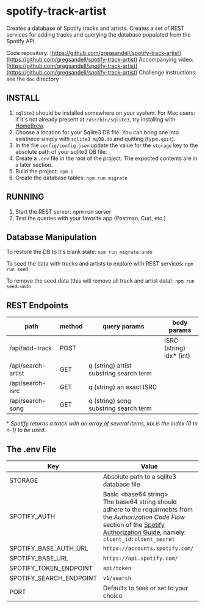 # spotify-track-artist

Creates a database of Spotify tracks and artists.  Creates a set of REST services for adding tracks and querying the database populated from the Spotify API.

Code repository: [https://github.com/gregsandell/spotify-track-artist](https://github.com/gregsandell/spotify-track-artist)
Accompanying video: [https://github.com/gregsandell/spotify-track-artist](https://github.com/gregsandell/spotify-track-artist)
Challenge instructions:  see the `doc` directory

## INSTALL

1. `sqlite3` should be installed somewhere on your system.  For Mac users:  if it's not already present at 
`/usr/bin/sqlite3`, try installing with [HomeBrew](https://formulae.brew.sh/formula/sqlite).
2. Choose a location for your Sqlite3 DB file.  You can bring one into existnece simply with `sqlite3 myDB.db` and quitting (type`.quit`).
3. In the file `config/config.json` update the value for the `storage` key to the absolute path of your sqlite3 DB file.
4. Create a `.env` file in the root of the project.  The expected contents are in a later section.
5. Build the project: `npm i`
6. Create the database tables: `npm run migrate`

## RUNNING

1. Start the REST server:  npm run server
2. Test the queries with your favorite app (Postman, Curl, etc.)

## Database Manipulation

To restore the DB to it's blank state: `npm run migrate:undo`

To seed the data with tracks and artists to explore with REST services:  `npm run seed`

To remove the seed data (this will remove all track and artist data): `npm run seed:undo`

## REST Endpoints

| path | method | query params | body params | 
|------|------- | ------------ | ----------- | 
| /api/add-track | POST | | ISRC (string)<br>idx<strong>*</strong> (int) | 
| /api/search-artist | GET | q (string) artist substring search term | |
| /api/search-isrc | GET | q (string) an exact ISRC | |
| /api/search-song | GET | q (string) song substring search term | |

&#42; *Spotify returns a track with an array of several items, idx is the index (0 to n-1) to be used.*

## The .env File
| Key      | Value |
| ----------- | ----------- |
| STORAGE      | Absolute path to a sqlite3 database file       |
| SPOTIFY_AUTH   | Basic \<base64 string\><br/> The base64 string should adhere to the requirmebts from the *Authorization Code Flow* section of the [Spotify Authorization Guide](https://developer.spotify.com/documentation/general/guides/authorization-guide/), namely: `client_id:client_secret`|
| SPOTIFY_BASE_AUTH_URL | `https://accounts.spotify.com/` |
| SPOTIFY_BASE_URL | `https://api.spotify.com/` |
| SPOTIFY_TOKEN_ENDPOINT | `api/token` |
| SPOTIFY_SEARCH_ENDPOINT | `v1/search` |
| PORT | Defaults to `5000` or set to your choice |
